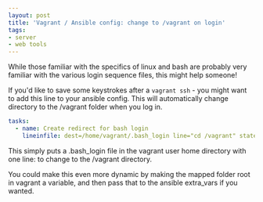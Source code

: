 ```yaml
---
layout: post
title: 'Vagrant / Ansible config: change to /vagrant on login'
tags:
- server
- web tools
---
```


While those familiar with the specifics of linux and bash are probably very familiar with the various login sequence files, this might help someone!

If you'd like to save some keystrokes after a `vagrant ssh` - you might want to add this line to your ansible config.  This will automatically change directory to the /vagrant folder when you log in.

```yaml
tasks:
  - name: Create redirect for bash login
    lineinfile: dest=/home/vagrant/.bash_login line="cd /vagrant" state=present create=yes
```

This simply puts a .bash_login file in the vagrant user home directory with one line: to change to the /vagrant directory.  

You could make this even more dynamic by making the mapped folder root in vagrant a variable, and then pass that to the ansible extra_vars if you wanted.
